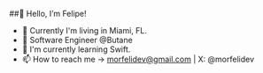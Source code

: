  ##👋 Hello, I’m Felipe!
- 🌴 Currently I'm living in Miami, FL.
- 💼 Software Engineer @Butane
- 🍎 I'm currently learning Swift.
- 📫 How to reach me -> morfelidev@gmail.com | X: @morfelidev
<!---
morfeli/morfeli is a ✨ special ✨ repository because its `README.md` (this file) appears on your GitHub profile.
You can click the Preview link to take a look at your changes.
--->
